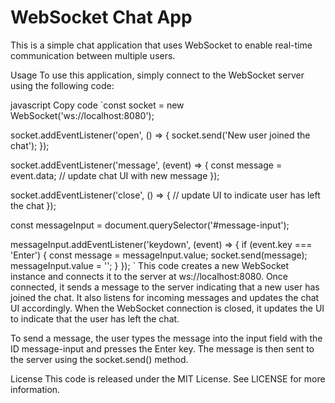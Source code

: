 # WebSocket Chat App
This is a simple chat application that uses WebSocket to enable real-time communication between multiple users.

Usage
To use this application, simply connect to the WebSocket server using the following code:

javascript
Copy code
`const socket = new WebSocket('ws://localhost:8080');

socket.addEventListener('open', () => {
    socket.send('New user joined the chat');
});

socket.addEventListener('message', (event) => {
    const message = event.data;
    // update chat UI with new message
});

socket.addEventListener('close', () => {
    // update UI to indicate user has left the chat
});

const messageInput = document.querySelector('#message-input');

messageInput.addEventListener('keydown', (event) => {
    if (event.key === 'Enter') {
        const message = messageInput.value;
        socket.send(message);
        messageInput.value = '';
    }
});
`
This code creates a new WebSocket instance and connects it to the server at ws://localhost:8080. Once connected, it sends a message to the server indicating that a new user has joined the chat. It also listens for incoming messages and updates the chat UI accordingly. When the WebSocket connection is closed, it updates the UI to indicate that the user has left the chat.

To send a message, the user types the message into the input field with the ID message-input and presses the Enter key. The message is then sent to the server using the socket.send() method.

License
This code is released under the MIT License. See LICENSE for more information.
